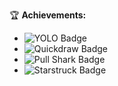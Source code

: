 🏆 **Achievements:**
- ![YOLO Badge](https://img.shields.io/badge/Achievement-YOLO-brightgreen)
- ![Quickdraw Badge](https://img.shields.io/badge/Achievement-Quickdraw-blue)
- ![Pull Shark Badge](https://img.shields.io/badge/Achievement-Pull%20Shark-orange)
- ![Starstruck Badge](https://img.shields.io/badge/Achievement-Starstruck-yellow)
